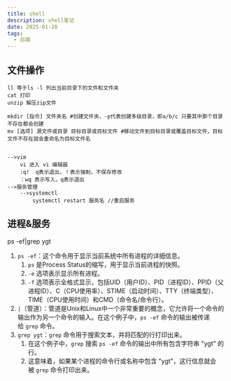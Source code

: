 ```yaml
---
title: shell
description: shell笔记
date: 2025-01-28
tags:
  - 后端
---
```


## 文件操作
```shell
ll 等于ls -l 列出当前目录下的文件和文件夹
cat 打印
unzip 解压zip文件

mkdir [指令] 文件夹名 #创建文件夹，-p代表创建多级目录，即a/b/c 只要其中那个目录不存在都会创建
mv [选项] 源文件或目录 目标目录或目标文件 #移动文件到目标目录或覆盖目标文件，目标文件不存在就会重命名为目标文件名


-->vim
	vi 进入 vi 编辑器
	:q!  q表示退出，！表示强制，不保存修改
	：wq 表示写入，q表示退出
-->服务管理
	-->systemctl
		systemctl restart 服务名 //重启服务
```

## 进程&服务
ps -ef|grep ygt
1. `ps -ef`：这个命令用于显示当前系统中所有进程的详细信息。
    1. `ps` 是Process Status的缩写，用于显示当前进程的快照。
    2. `-e` 选项表示显示所有进程。
    3. `-f` 选项表示全格式显示，包括UID（用户ID）、PID（进程ID）、PPID（父进程ID）、C（CPU使用率）、STIME（启动时间）、TTY（终端类型）、TIME（CPU使用时间）和CMD（命令名/命令行）。
2. `|`（管道）：管道是Unix和Linux中一个非常重要的概念，它允许将一个命令的输出作为另一个命令的输入。在这个例子中，`ps -ef` 命令的输出被传递给 `grep` 命令。
3. `grep ygt`：`grep` 命令用于搜索文本，并将匹配的行打印出来。
    1. 在这个例子中，`grep` 搜索 `ps -ef` 命令的输出中所有包含字符串 "ygt" 的行。
    2. 这意味着，如果某个进程的命令行或名称中包含 "ygt"，这行信息就会被 `grep` 命令打印出来。